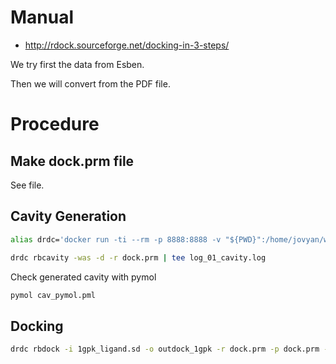 # Manual

* http://rdock.sourceforge.net/docking-in-3-steps/

We try first the data from Esben.

Then we will convert from the PDF file.

# Procedure

## Make dock.prm file

See file.

## Cavity Generation

```bash
alias drdc='docker run -ti --rm -p 8888:8888 -v "${PWD}":/home/jovyan/work --name rdock $USER/rdock'

drdc rbcavity -was -d -r dock.prm | tee log_01_cavity.log
```

Check generated cavity with pymol

```bash
pymol cav_pymol.pml
```

## Docking

```bash
drdc rbdock -i 1gpk_ligand.sd -o outdock_1gpk -r dock.prm -p dock.prm -n 50 | tee log_02_dock.log
```

